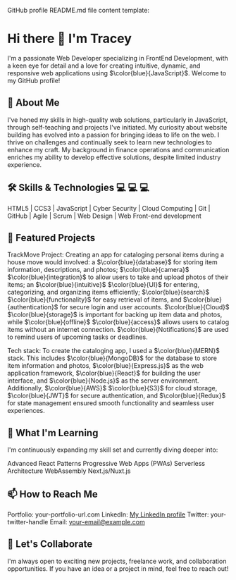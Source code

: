 GitHub profile README.md file content template:
# Hi there 👋 I'm Tracey
I'm a passionate Web Developer specializing in FrontEnd Development, with a keen eye for detail and a love for creating intuitive, dynamic, and responsive web applications using $\color{blue}{JavaScript}$. Welcome to my GitHub profile!
 
## 🚀 About Me
I've honed my skills in high-quality web solutions, particularly in JavaScript, through self-teaching and projects I've initiated. My curiosity about website building has evolved into a passion for bringing ideas to life on the web. I thrive on challenges and continually seek to learn new technologies to enhance my craft. My background in finance operations and communication enriches my ability to develop effective solutions, despite limited industry experience.
 
## 🛠️ Skills & Technologies 💻 💻 💻
HTML5 | CCS3 | JavaScript | Cyber Security | Cloud Computing | Git | GitHub | Agile | Scrum | Web Design | Web Front-end development

## 🌟 Featured Projects
TrackMove Project: Creating an app for cataloging personal items during a house move would involved: a $\color{blue}{database}$ for storing item information, descriptions, and photos; $\color{blue}{camera}$ $\color{blue}{integration}$ to allow users to take and upload photos of their items; an $\color{blue}{intuitive}$ $\color{blue}{UI}$ for entering, categorizing, and organizing items efficiently; $\color{blue}{search}$ $\color{blue}{functionality}$  for easy retrieval of items, and $\color{blue}{authentication}$ for secure login and user accounts. $\color{blue}{Cloud}$ $\color{blue}{storage}$ is important for backing up item data and photos, while $\color{blue}{offline}$ $\color{blue}{access}$ allows users to catalog items without an internet connection. $\color{blue}{Notifications}$ are used to remind users of upcoming tasks or deadlines.
 
Tech stack: To create the cataloging app, I used a $\color{blue}{MERN}$ stack. This includes $\color{blue}{MongoDB}$ for the database to store item information and photos, $\color{blue}{Express.js}$ as the web application framework, $\color{blue}{React}$ for building the user interface, and $\color{blue}{Node.js}$ as the server environment. Additionally, $\color{blue}{AWS}$ $\color{blue}{S3}$ for cloud storage, $\color{blue}{JWT}$ for secure authentication, and $\color{blue}{Redux}$ for state management ensured smooth functionality and seamless user experiences.
 
## 🌱 What I'm Learning
I'm continuously expanding my skill set and currently diving deeper into:
 
Advanced React Patterns
Progressive Web Apps (PWAs)
Serverless Architecture
WebAssembly
Next.js/Nuxt.js
 
## 📫 How to Reach Me
Portfolio: your-portfolio-url.com
LinkedIn: [My LinkedIn profile](https://www.linkedin.com/patrik)
Twitter: your-twitter-handle
Email: your-email@example.com
 
## 💬 Let's Collaborate
I'm always open to exciting new projects, freelance work, and collaboration opportunities. If you have an idea or a project in mind, feel free to reach out!
